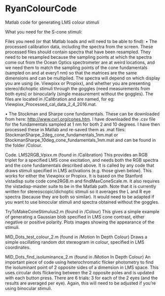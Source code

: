 # RyanColourCode
Matlab code for generating LMS colour stimuli

What you need for the S-cone stimuli:

Files you need (or that Matlab loads and will need to be able to find):
•	The processed calibration data, including the spectra from the screen. These processed files should contain spectra that have been resampled. They need to be resampled because the sampling points at which the spectra come out from the Ocean Optics spectrometer are at weird locations, and we need them to match the sampling points of the cone fundamentals (sampled on and at every1 nm) so that the matrices are the same dimensions and can be multiplied. 
The spectra will depend on which display you are using (ie. Viewpixx or Propixx), and whether you are presenting stereo/dichoptic stimuli through the goggles (need measurements from both eyes) or binocularly (single measurement without the goggles). The files are located in /Calibration and are named, for eg:
Viewpixx_Processed_cal_data_2_4_2016.mat.

•	The Stockman and Sharpe cone fundamentals. These can be downloaded from here:
http://www.cvrl.org/cones.htm. I have downloaded the .csv file for the fundamentals sampled at 1 nm for both 2 and 10 degrees. I have then processed these in Matlab and re-saved them as .mat files: StockmanSharpe_2deg_cone_fundamentals_1nm.mat or StockmanSharpe_10deg_cone_fundamentals_1nm.mat and can be found in the folder /Colour. 

Code.
LMS2RGB_Vpixx.m (found in /Calibration)
This provides an RGB triplet for a specified LMS cone excitation, and needs both the RGB spectra and the cone fundamentals described above. It is called by any code that draws stimuli specified in LMS activations (e.g. those given below). This works for either the Viewpixx or Propixx. It is based on the Stanford vistadisp suite code cone2RGB.m and findMaxConeScale.m. It also requires the vistadisp-master suite to be in the Matlab path. Note that it is currently written for stereoscopic/dichoptic stimuli so it averages the L and R eye spectra (because they are both so similar). It would need to be adapted if you want to use binocular stimuli and spectra obtained without the goggles.

TryToMakeConeStimulus2.m (found in /Colour)
This gives a simple example of generating a Gaussian blob specified in LMS cone contrast, either negative or positive polarity. Plots images showing the appearance of the stimuli.

MID_Dots_test_colour_2.m (found in /Motion In Depth Colour)
Draws a simple oscillating random dot stereogram in colour, specified in LMS coordinates.

MID_Dots_find_isoluminance_2.m (found in /Motion In Depth Colour)
An important piece of code using heterochromatic flicker photometry to find the isoluminant point of 2 opposite sides of a dimension in LMS space.
This uses circular dots flickering between the 2 opposite poles and is updated with each button press. There are 6 trials: 3 for each of the 2 eyes (and the results are averaged per eye). Again, this will need to be adjusted if you’re using binocular stimuli. 


